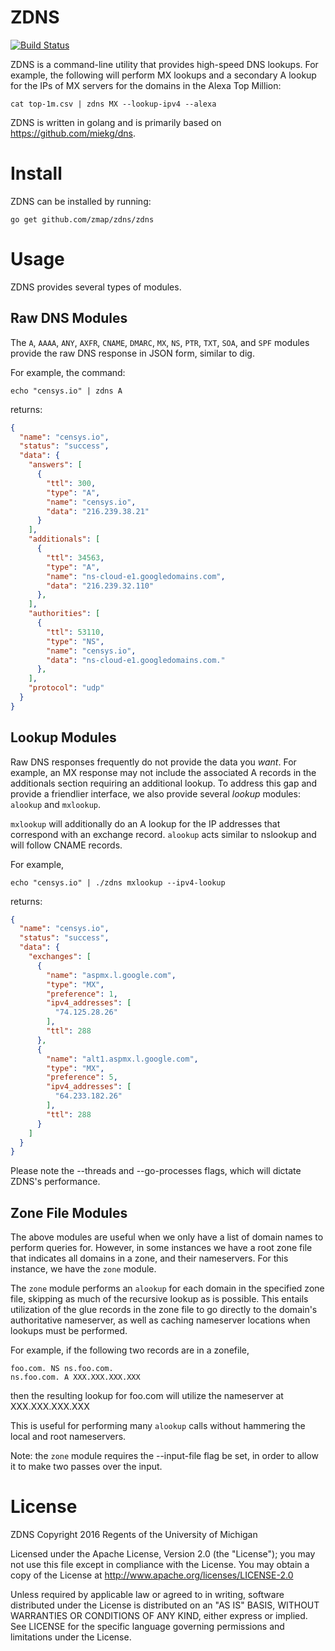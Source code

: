 ZDNS
====

[![Build Status](https://travis-ci.org/zmap/zdns.svg?branch=master)](https://travis-ci.org/zmap/zdns)


ZDNS is a command-line utility that provides high-speed DNS lookups. For
example, the following will perform MX lookups and a secondary A lookup for the
IPs of MX servers for the domains in the Alexa Top Million:

	cat top-1m.csv | zdns MX --lookup-ipv4 --alexa

ZDNS is written in golang and is primarily based on https://github.com/miekg/dns.

Install
=======

ZDNS can be installed by running:

	go get github.com/zmap/zdns/zdns


Usage
=====

ZDNS provides several types of modules.

Raw DNS Modules
---------------

The `A`, `AAAA`, `ANY`, `AXFR`, `CNAME`, `DMARC`, `MX`, `NS`, `PTR`, `TXT`,
`SOA`, and `SPF` modules provide the raw DNS response in JSON form, similar to dig.

For example, the command:

	echo "censys.io" | zdns A

returns:
```json
{
  "name": "censys.io",
  "status": "success",
  "data": {
    "answers": [
      {
        "ttl": 300,
        "type": "A",
        "name": "censys.io",
        "data": "216.239.38.21"
      }
    ],
    "additionals": [
      {
        "ttl": 34563,
        "type": "A",
        "name": "ns-cloud-e1.googledomains.com",
        "data": "216.239.32.110"
      },
    ],
    "authorities": [
      {
        "ttl": 53110,
        "type": "NS",
        "name": "censys.io",
        "data": "ns-cloud-e1.googledomains.com."
      },
    ],
    "protocol": "udp"
  }
}
```

Lookup Modules
--------------

Raw DNS responses frequently do not provide the data you _want_. For example,
an MX response may not include the associated A records in the additionals
section requiring an additional lookup. To address this gap and provide a
friendlier interface, we also provide several _lookup_ modules: `alookup` and
`mxlookup`.

`mxlookup` will additionally do an A lookup for the IP addresses that
correspond with an exchange record. `alookup` acts similar to nslookup and will
follow CNAME records.

For example,

	echo "censys.io" | ./zdns mxlookup --ipv4-lookup

returns:
```json
{
  "name": "censys.io",
  "status": "success",
  "data": {
    "exchanges": [
      {
        "name": "aspmx.l.google.com",
        "type": "MX",
        "preference": 1,
        "ipv4_addresses": [
          "74.125.28.26"
        ],
        "ttl": 288
      },
      {
        "name": "alt1.aspmx.l.google.com",
        "type": "MX",
        "preference": 5,
        "ipv4_addresses": [
          "64.233.182.26"
        ],
        "ttl": 288
      }
    ]
  }
}
```

Please note the --threads and --go-processes flags, which will dictate ZDNS's
performance.


Zone File Modules
-----------------

The above modules are useful when we only have a list of domain names to perform queries
for. However, in some instances we have a root zone file that indicates all domains in a 
zone, and their nameservers. For this instance, we have the `zone` module.

The `zone` module performs an `alookup` for each domain in the specified zone file, 
skipping as much of the recursive lookup as is possible. This entails utilization of the
glue records in the zone file to go directly to the domain's authoritative nameserver,
as well as caching nameserver locations when lookups must be performed.

For example, if the following two records are in a zonefile,

	foo.com. NS ns.foo.com.
	ns.foo.com. A XXX.XXX.XXX.XXX

then the resulting lookup for foo.com will utilize the nameserver at XXX.XXX.XXX.XXX

This is useful for performing many `alookup` calls without hammering the local and root
nameservers. 

Note: the `zone` module requires the --input-file flag be set, in order to allow it to 
make two passes over the input.


License
=======

ZDNS Copyright 2016 Regents of the University of Michigan

Licensed under the Apache License, Version 2.0 (the "License"); you may not use
this file except in compliance with the License. You may obtain a copy of the
License at http://www.apache.org/licenses/LICENSE-2.0

Unless required by applicable law or agreed to in writing, software distributed
under the License is distributed on an "AS IS" BASIS, WITHOUT WARRANTIES OR
CONDITIONS OF ANY KIND, either express or implied. See LICENSE for the specific
language governing permissions and limitations under the License.
